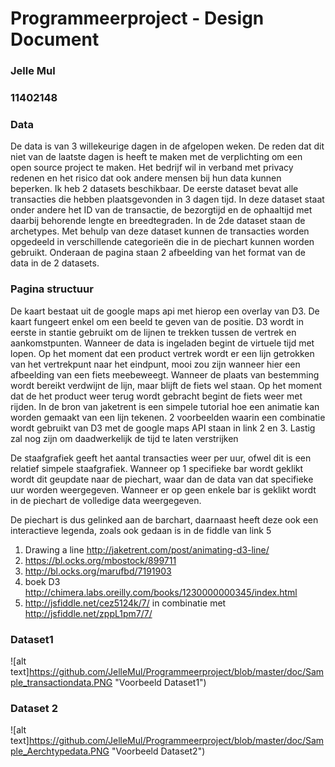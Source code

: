 # Programmeerproject - Design Document
### Jelle Mul
### 11402148

### Data
De data is van 3 willekeurige dagen in de afgelopen weken. De reden dat dit niet van de laatste dagen is heeft te maken met de verplichting om een open source project te maken. Het bedrijf wil in verband met privacy redenen en het risico dat ook andere mensen bij hun data kunnen beperken. Ik heb 2 datasets beschikbaar. De eerste dataset bevat alle transacties die hebben plaatsgevonden in 3 dagen tijd. In deze dataset staat onder andere het ID van de transactie, de bezorgtijd en de ophaaltijd met daarbij behorende lengte en breedtegraden. In de 2de dataset staan de archetypes. Met behulp van deze dataset kunnen de transacties worden opgedeeld in verschillende categorieën die in de piechart kunnen worden gebruikt. Onderaan de pagina staan 2 afbeelding van het format van de data in de 2 datasets.

### Pagina structuur
De kaart bestaat uit de google maps api met hierop een overlay van D3. De kaart fungeert enkel om een beeld te geven van de positie. D3 wordt in eerste in stantie gebruikt om de lijnen te trekken tussen de vertrek en aankomstpunten. Wanneer de data is ingeladen begint de virtuele tijd met lopen. Op het moment dat een product vertrek wordt er een lijn getrokken van het vertrekpunt naar het eindpunt, mooi zou zijn wanneer hier een afbeelding van een fiets meebeweegt. Wanneer de plaats van bestemming wordt bereikt verdwijnt de lijn, maar blijft de fiets wel staan. Op het moment dat de het product weer terug wordt gebracht begint de fiets weer met rijden. In de bron van jaketrent is een simpele tutorial hoe een animatie kan worden gemaakt van een lijn tekenen. 2 voorbeelden waarin een combinatie wordt gebruikt van D3 met de google maps API staan in link 2 en 3.
Lastig zal nog zijn om daadwerkelijk de tijd te laten verstrijken

De staafgrafiek geeft het aantal transacties weer per uur, ofwel dit is een relatief simpele staafgrafiek. Wanneer op 1 specifieke bar wordt geklikt wordt dit geupdate naar de piechart, waar dan de data van dat specifieke uur worden weergegeven. Wanneer er op geen enkele bar is geklikt wordt in de piechart de volledige data weergegeven.

De piechart is dus gelinked aan de barchart, daarnaast heeft deze ook een interactieve legenda, zoals ook gedaan is in de fiddle van link 5

1. Drawing a line
http://jaketrent.com/post/animating-d3-line/
2. https://bl.ocks.org/mbostock/899711
3. http://bl.ocks.org/marufbd/7191903
4. boek D3
http://chimera.labs.oreilly.com/books/1230000000345/index.html
5. http://jsfiddle.net/cez5124k/7/ in combinatie met http://jsfiddle.net/zppL1pm7/7/

### Dataset1
![alt text]https://github.com/JelleMul/Programmeerproject/blob/master/doc/Sample_transactiondata.PNG "Voorbeeld Dataset1")

### Dataset 2
![alt text]https://github.com/JelleMul/Programmeerproject/blob/master/doc/Sample_Aerchtypedata.PNG "Voorbeeld Dataset2")

